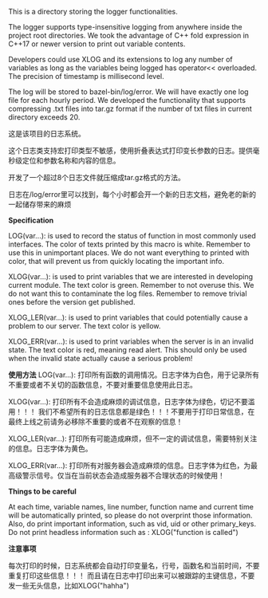 This is a directory storing the logger functionalities.  
  
The logger supports type-insensitive logging from anywhere inside the project root directories.
We took the advantage of C++ fold expression in C++17 or newer version to print out variable contents.  
  
Developers could use XLOG and its extensions to log any number of variables as long as the variables being logged has operator<< overloaded.   
The precision of timestamp is millisecond level.  

The log will be stored to bazel-bin/log/error. We will have exactly one log file for each hourly period. We developed the functionality that supports 
compressing .txt files into tar.gz format if the number of txt files in current directory exceeds 20.  
  
这是该项目的日志系统。
  
这个日志类支持宏打印类型不敏感，使用折叠表达式打印变长参数的日志。提供毫秒级定位和参数名称和内容的信息。  
  
开发了一个超过8个日志文件就压缩成tar.gz格式的方法。  
  
日志在/log/error里可以找到，每个小时都会开一个新的日志文档，避免老的新的一起储存带来的麻烦

**Specification**

LOG(var...): is used to record the status of function in most commonly used interfaces. The color of texts printed by this macro is white. Remember to use this in unimportant places. We do not want everything to printed with color, that will prevent us from quickly locating the important info.

XLOG(var...): is used to print variables that we are interested in developing current module. The text color is green. Remember to not overuse this. We do not want this to contaminate the log files. Remember to remove trivial ones before the version get published.

XLOG_LER(var...): is used to print variables that could potentially cause a problem to our server. The text color is yellow.

XLOG_ERR(var...): is used to print variables when the server is in an invalid state. The text color is red, meaning read alert. This should only be used when the invalid state actually cause a serious problem!

**使用方法**
LOG(var...): 打印所有函数的调用情况。日志字体为白色，用于记录所有不重要或者不关切的函数信息，不要对重要信息使用此日志。

XLOG(var...): 打印所有不会造成麻烦的调试信息，日志字体为绿色，切记不要滥用！！！ 我们不希望所有的日志信息都是绿色！！！不要用于打印日常信息，在最终上线之前请务必移除不重要的或者不在观察的信息！

XLOG_LER(var...): 打印所有可能造成麻烦，但不一定的调试信息，需要特别关注的信息。日志字体为黄色。

XLOG_ERR(var...): 打印所有对服务器会造成麻烦的信息。日志字体为红色，为最高级警示信号。仅当在当前状态会造成服务器不合理状态的时候使用！

**Things to be careful**

At each time, variable names, line number, function name and current time will be automatically printed, so please do not overprint those information.
Also, do print important information, such as vid, uid or other primary_keys. Do not print headless information such as : XLOG("function is called")

**注意事项**

每次打印的时候，日志系统都会自动打印变量名，行号，函数名和当前时间，不要重复打印这些信息！！！ 而且请在日志中打印出来可以被跟踪的主键信息，不要发一些无头信息，比如XLOG("hahha")

